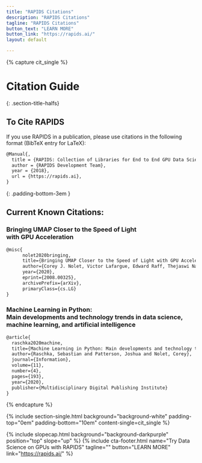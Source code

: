 ```yaml
---
title: "RAPIDS Citations"
description: "RAPIDS Citations"
tagline: "RAPIDS Citations"
button_text: "LEARN MORE"
button_link: "https://rapids.ai/"
layout: default

---
```


{% capture cit_single %}
# Citation Guide
{: .section-title-halfs}

## <i class="fal fa-quote-left"></i> To Cite RAPIDS 
If you use RAPIDS in a publication, please use citations in the following format (BibTeX entry for LaTeX):
```tex
@Manual{,
  title = {RAPIDS: Collection of Libraries for End to End GPU Data Science},
  author = {RAPIDS Development Team},
  year = {2018},
  url = {https://rapids.ai},
}
```
{: .padding-bottom-3em }


## <i class="fal fa-book"></i> Current Known Citations:

### <i class="fas fa-caret-right"></i> Bringing UMAP Closer to the Speed of Light <br> with GPU Acceleration
```tex
@misc{
      nolet2020bringing,
      title={Bringing UMAP Closer to the Speed of Light with GPU Acceleration}, 
      author={Corey J. Nolet, Victor Lafargue, Edward Raff, Thejaswi Nanditale, Tim Oates, John Zedlewski, and Joshua Patterson},
      year={2020},
      eprint={2008.00325},
      archivePrefix={arXiv},
      primaryClass={cs.LG}
}
```

### <i class="fas fa-caret-right"></i> Machine Learning in Python: <br> Main developments and technology trends in data science, machine learning, and artificial intelligence
```tex
@article{
  raschka2020machine,
  title={Machine Learning in Python: Main developments and technology trends in data science, machine learning, and artificial intelligence},
  author={Raschka, Sebastian and Patterson, Joshua and Nolet, Corey},
  journal={Information},
  volume={11},
  number={4},
  pages={193},
  year={2020},
  publisher={Multidisciplinary Digital Publishing Institute}
}
```


{% endcapture %}

{% include section-single.html
    background="background-white" 
    padding-top="0em" padding-bottom="10em" 
    content-single=cit_single
%}


{% include slopecap.html 
    background="background-darkpurple" 
    position="top" 
    slope="up"
%}
{% include cta-footer.html 
name="Try Data Science on GPUs with RAPIDS" 
tagline=""
button="LEARN MORE"
link="https://rapids.ai/"
%}

